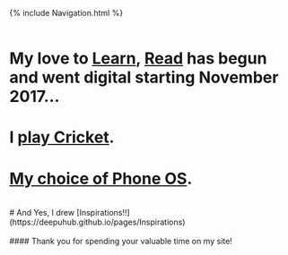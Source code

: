 {% include Navigation.html %}
<br>
<br>
# My love to <a href="https://deepuhub.github.io/learning-list/" target="_blank">Learn</a>, <a href="https://deepuhub.github.io/reading-list/" target="_blank">Read</a> has begun and went digital starting November 2017... 
# I <a href="https://cricclubs.com/IndiaHouseHoustonPremierLeague/viewPlayer.do?playerId=648419&clubId=3935" target="_blank">play Cricket</a>.
# [My choice of Phone OS](https://deepuhub.github.io/pages/MyChoiceOfPhoneOS).
<br>
# And Yes, I drew [Inspirations!!](https://deepuhub.github.io/pages/Inspirations)
<br>
<br>
#### Thank you for spending your valuable time on my site!
